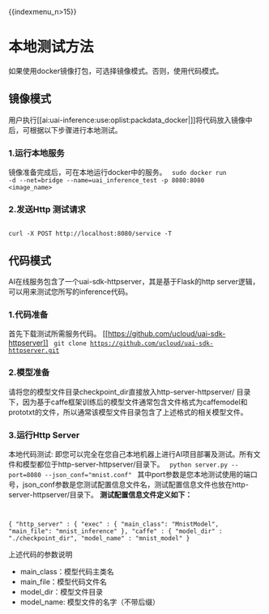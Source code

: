 {{indexmenu_n>15}}

# 本地测试方法

如果使用docker镜像打包，可选择镜像模式。否则，使用代码模式。

## 镜像模式 
用户执行[[ai:uai-inference:use:oplist:packdata_docker|]]将代码放入镜像中后，可根据以下步骤进行本地测试。

### 1.运行本地服务

镜像准备完成后，可在本地运行docker中的服务。
<code>
sudo docker run -d --net=bridge --name=uai_inference_test -p 8080:8080 <image_name>
</code>

### 2.发送Http 测试请求

<code>
curl -X POST http://localhost:8080/service -T <file_name>
</code>

## 代码模式

AI在线服务包含了一个uai-sdk-httpserver，其是基于Flask的http server逻辑，可以用来测试您所写的inference代码。

### 1.代码准备 ###
首先下载测试所需服务代码。
[[https://github.com/ucloud/uai-sdk-httpserver]]
<code>
git clone https://github.com/ucloud/uai-sdk-httpserver.git
</code>

### 2.模型准备
请将您的模型文件目录checkpoint\_dir直接放入http-server-httpserver/ 目录下，因为基于caffe框架训练后的模型文件通常包含文件格式为caffemodel和prototxt的文件，所以通常该模型文件目录包含了上述格式的相关模型文件。

### 3.运行Http Server

本地代码测试: 即您可以完全在您自己本地机器上进行AI项目部署及测试。所有文件和模型都位于http-server-httpserver/目录下。
<code>
python server.py --port=8080 --json_conf="mnist.conf"
</code>
其中port参数是您本地测试使用的端口号，json_conf参数是您测试配置信息文件名，测试配置信息文件也放在http-server-httpserver/目录下。
**测试配置信息文件定义如下：**
<code>

{
    "http_server" : {
        "exec" : {
            "main_class": "MnistModel",
            "main_file": "mnist_inference"
        },
        "caffe" : {
            "model_dir" : "./checkpoint_dir",
            "model_name" : "mnist_model"
        }
</code>

上述代码的参数说明
  * main\_class：模型代码主类名
  * main\_file：模型代码文件名
  * model\_dir：模型文件目录
  * model\_name: 模型文件的名字（不带后缀）

